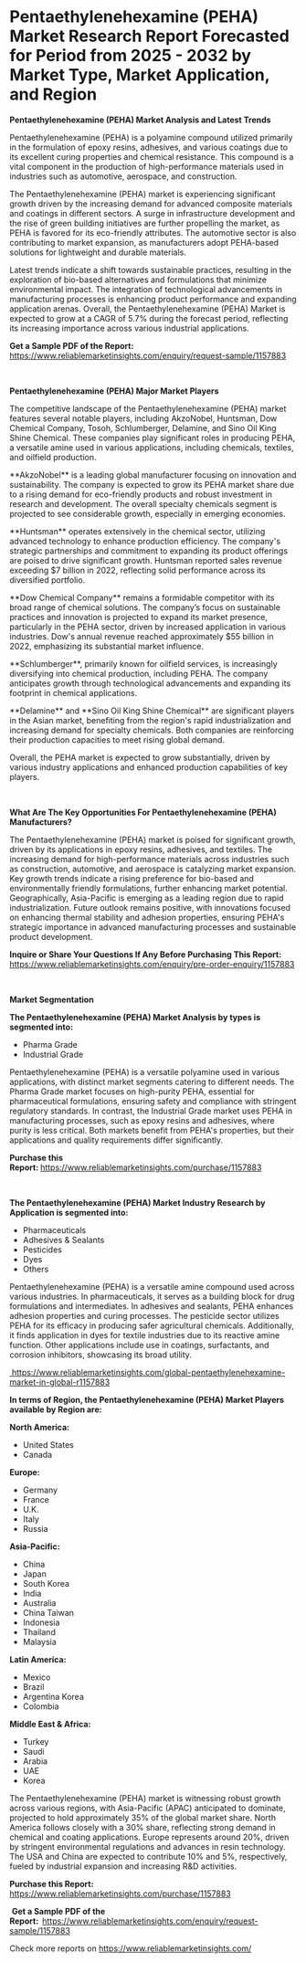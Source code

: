 <p><h1>Pentaethylenehexamine (PEHA) Market Research Report Forecasted for Period from 2025 -  2032 by Market Type, Market Application, and Region</h1></p><p><strong>Pentaethylenehexamine (PEHA) Market Analysis and Latest Trends</strong></p>
<p><p>Pentaethylenehexamine (PEHA) is a polyamine compound utilized primarily in the formulation of epoxy resins, adhesives, and various coatings due to its excellent curing properties and chemical resistance. This compound is a vital component in the production of high-performance materials used in industries such as automotive, aerospace, and construction.</p><p>The Pentaethylenehexamine (PEHA) market is experiencing significant growth driven by the increasing demand for advanced composite materials and coatings in different sectors. A surge in infrastructure development and the rise of green building initiatives are further propelling the market, as PEHA is favored for its eco-friendly attributes. The automotive sector is also contributing to market expansion, as manufacturers adopt PEHA-based solutions for lightweight and durable materials.</p><p>Latest trends indicate a shift towards sustainable practices, resulting in the exploration of bio-based alternatives and formulations that minimize environmental impact. The integration of technological advancements in manufacturing processes is enhancing product performance and expanding application arenas. Overall, the Pentaethylenehexamine (PEHA) Market is expected to grow at a CAGR of 5.7% during the forecast period, reflecting its increasing importance across various industrial applications.</p></p>
<p><strong>Get a Sample PDF of the Report:&nbsp;</strong> <a href="https://www.reliablemarketinsights.com/enquiry/request-sample/1157883?utm_campaign=2143&utm_medium=2&utm_source=Github&utm_content=ia&utm_term=01022025&utm_id=pentaethylenehexamine-peha">https://www.reliablemarketinsights.com/enquiry/request-sample/1157883</a></p>
<p>&nbsp;</p>
<p><strong>Pentaethylenehexamine (PEHA) Major Market Players</strong></p>
<p><p>The competitive landscape of the Pentaethylenehexamine (PEHA) market features several notable players, including AkzoNobel, Huntsman, Dow Chemical Company, Tosoh, Schlumberger, Delamine, and Sino Oil King Shine Chemical. These companies play significant roles in producing PEHA, a versatile amine used in various applications, including chemicals, textiles, and oilfield production.</p><p>**AkzoNobel** is a leading global manufacturer focusing on innovation and sustainability. The company is expected to grow its PEHA market share due to a rising demand for eco-friendly products and robust investment in research and development. The overall specialty chemicals segment is projected to see considerable growth, especially in emerging economies.</p><p>**Huntsman** operates extensively in the chemical sector, utilizing advanced technology to enhance production efficiency. The company's strategic partnerships and commitment to expanding its product offerings are poised to drive significant growth. Huntsman reported sales revenue exceeding $7 billion in 2022, reflecting solid performance across its diversified portfolio.</p><p>**Dow Chemical Company** remains a formidable competitor with its broad range of chemical solutions. The company’s focus on sustainable practices and innovation is projected to expand its market presence, particularly in the PEHA sector, driven by increased application in various industries. Dow's annual revenue reached approximately $55 billion in 2022, emphasizing its substantial market influence.</p><p>**Schlumberger**, primarily known for oilfield services, is increasingly diversifying into chemical production, including PEHA. The company anticipates growth through technological advancements and expanding its footprint in chemical applications.</p><p>**Delamine** and **Sino Oil King Shine Chemical** are significant players in the Asian market, benefiting from the region's rapid industrialization and increasing demand for specialty chemicals. Both companies are reinforcing their production capacities to meet rising global demand.</p><p>Overall, the PEHA market is expected to grow substantially, driven by various industry applications and enhanced production capabilities of key players.</p></p>
<p>&nbsp;</p>
<p><strong>What Are The Key Opportunities For Pentaethylenehexamine (PEHA) Manufacturers?</strong></p>
<p><p>The Pentaethylenehexamine (PEHA) market is poised for significant growth, driven by its applications in epoxy resins, adhesives, and textiles. The increasing demand for high-performance materials across industries such as construction, automotive, and aerospace is catalyzing market expansion. Key growth trends indicate a rising preference for bio-based and environmentally friendly formulations, further enhancing market potential. Geographically, Asia-Pacific is emerging as a leading region due to rapid industrialization. Future outlook remains positive, with innovations focused on enhancing thermal stability and adhesion properties, ensuring PEHA's strategic importance in advanced manufacturing processes and sustainable product development.</p></p>
<p><strong>Inquire or Share Your Questions If Any Before Purchasing This Report:</strong> <a href="https://www.reliablemarketinsights.com/enquiry/pre-order-enquiry/1157883?utm_campaign=2143&utm_medium=2&utm_source=Github&utm_content=ia&utm_term=01022025&utm_id=pentaethylenehexamine-peha">https://www.reliablemarketinsights.com/enquiry/pre-order-enquiry/1157883</a></p>
<p>&nbsp;</p>
<p><strong>Market Segmentation</strong></p>
<p><strong>The Pentaethylenehexamine (PEHA) Market Analysis by types is segmented into:</strong></p>
<p><ul><li>Pharma Grade</li><li>Industrial Grade</li></ul></p>
<p><p>Pentaethylenehexamine (PEHA) is a versatile polyamine used in various applications, with distinct market segments catering to different needs. The Pharma Grade market focuses on high-purity PEHA, essential for pharmaceutical formulations, ensuring safety and compliance with stringent regulatory standards. In contrast, the Industrial Grade market uses PEHA in manufacturing processes, such as epoxy resins and adhesives, where purity is less critical. Both markets benefit from PEHA's properties, but their applications and quality requirements differ significantly.</p></p>
<p><strong>Purchase this Report:&nbsp;</strong><a href="https://www.reliablemarketinsights.com/purchase/1157883?utm_campaign=2143&utm_medium=2&utm_source=Github&utm_content=ia&utm_term=01022025&utm_id=pentaethylenehexamine-peha">https://www.reliablemarketinsights.com/purchase/1157883</a></p>
<p>&nbsp;</p>
<p><strong>The Pentaethylenehexamine (PEHA) Market Industry Research by Application is segmented into:</strong></p>
<p><ul><li>Pharmaceuticals</li><li>Adhesives & Sealants</li><li>Pesticides</li><li>Dyes</li><li>Others</li></ul></p>
<p><p>Pentaethylenehexamine (PEHA) is a versatile amine compound used across various industries. In pharmaceuticals, it serves as a building block for drug formulations and intermediates. In adhesives and sealants, PEHA enhances adhesion properties and curing processes. The pesticide sector utilizes PEHA for its efficacy in producing safer agricultural chemicals. Additionally, it finds application in dyes for textile industries due to its reactive amine function. Other applications include use in coatings, surfactants, and corrosion inhibitors, showcasing its broad utility.</p></p>
<p><a href="https://www.reliablemarketinsights.com/global-pentaethylenehexamine-market-in-global-r1157883?utm_campaign=2143&utm_medium=2&utm_source=Github&utm_content=ia&utm_term=01022025&utm_id=pentaethylenehexamine-peha">&nbsp;https://www.reliablemarketinsights.com/global-pentaethylenehexamine-market-in-global-r1157883</a></p>
<p><strong>In terms of Region, the Pentaethylenehexamine (PEHA) Market Players available by Region are:</strong></p>
<p>
    <p> <strong> North America: </strong>
        <ul>
            <li>United States</li>
            <li>Canada</li>
        </ul>
        </p> 
    <p> <strong> Europe: </strong>
        <ul>
            <li>Germany</li>
            <li>France</li>
            <li>U.K.</li>
            <li>Italy</li>
            <li>Russia</li>
        </ul>
        </p> 
    <p> <strong> Asia-Pacific: </strong>
        <ul>
            <li>China</li>
            <li>Japan</li>
            <li>South Korea</li>
            <li>India</li>
            <li>Australia</li>
            <li>China Taiwan</li>
            <li>Indonesia</li>
            <li>Thailand</li>
            <li>Malaysia</li>
        </ul>
        </p> 
    <p> <strong> Latin America: </strong>
        <ul>
            <li>Mexico</li>
            <li>Brazil</li>
            <li>Argentina Korea</li>
            <li>Colombia</li>
        </ul>
        </p> 
    <p> <strong> Middle East & Africa: </strong>
        <ul>
            <li>Turkey</li>
            <li>Saudi</li>
            <li>Arabia</li>
            <li>UAE</li>
            <li>Korea</li>
        </ul>
    </p>
    </p>
<p><p>The Pentaethylenehexamine (PEHA) market is witnessing robust growth across various regions, with Asia-Pacific (APAC) anticipated to dominate, projected to hold approximately 35% of the global market share. North America follows closely with a 30% share, reflecting strong demand in chemical and coating applications. Europe represents around 20%, driven by stringent environmental regulations and advances in resin technology. The USA and China are expected to contribute 10% and 5%, respectively, fueled by industrial expansion and increasing R&D activities.</p></p>
<p><strong>Purchase this Report: </strong><a href="https://www.reliablemarketinsights.com/purchase/1157883?utm_campaign=2143&utm_medium=2&utm_source=Github&utm_content=ia&utm_term=01022025&utm_id=pentaethylenehexamine-peha">https://www.reliablemarketinsights.com/purchase/1157883</a></p>
<p>&nbsp;<strong>Get a Sample PDF of the Report:&nbsp;&nbsp;</strong><a href="https://www.reliablemarketinsights.com/enquiry/request-sample/1157883?utm_campaign=2143&utm_medium=2&utm_source=Github&utm_content=ia&utm_term=01022025&utm_id=pentaethylenehexamine-peha">https://www.reliablemarketinsights.com/enquiry/request-sample/1157883</a></p>
<p><strong></strong></p>
<p>Check more reports on <a href="https://www.reliablemarketinsights.com/?utm_campaign=2143&utm_medium=2&utm_source=Github&utm_content=ia&utm_term=01022025&utm_id=pentaethylenehexamine-peha">https://www.reliablemarketinsights.com/</a></p>